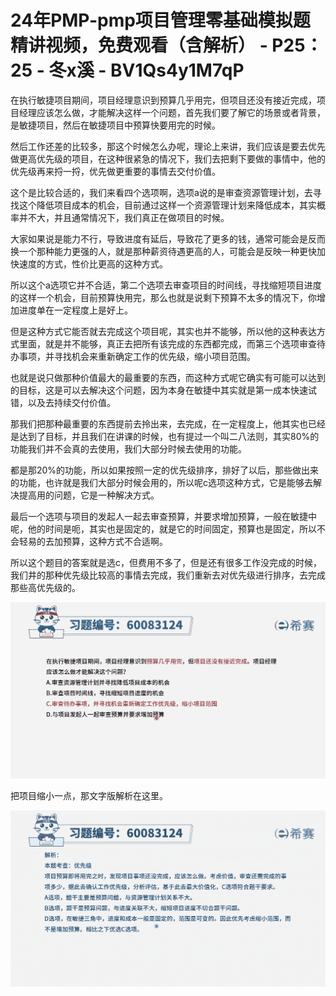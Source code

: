 # 24年PMP-pmp项目管理零基础模拟题精讲视频，免费观看（含解析） - P25：25 - 冬x溪 - BV1Qs4y1M7qP

在执行敏捷项目期间，项目经理意识到预算几乎用完，但项目还没有接近完成，项目经理应该怎么做，才能解决这样一个问题，首先我们要了解它的场景或者背景，是敏捷项目，然后在敏捷项目中预算快要用完的时候。

然后工作还差的比较多，那这个时候怎么办呢，理论上来讲，我们应该是要去优先做更高优先级的项目，在这种很紧急的情况下，我们去把剩下要做的事情中，他的优先级再来捋一捋，优先做更重要的事情去交付价值。

这个是比较合适的，我们来看四个选项啊，选项a说的是审查资源管理计划，去寻找这个降低项目成本的机会，目前通过这样一个资源管理计划来降低成本，其实概率并不大，并且通常情况下，我们真正在做项目的时候。

大家如果说是能力不行，导致进度有延后，导致花了更多的钱，通常可能会是反而换一个那种能力更强的人，就是那种薪资待遇更高的人，可能会是反映一种更快加快速度的方式，性价比更高的这种方式。

所以这个a选项它并不合适，第二个选项去审查项目的时间线，寻找缩短项目进度的这样一个机会，目前预算快用完，那么也就是说剩下预算不太多的情况下，你增加进度单在一定程度上是好上。

但是这种方式它能否就去完成这个项目呢，其实也并不能够，所以他的这种表达方式里面，就是并不能够，真正去把所有该完成的东西都完成，而第三个选项审查待办事项，并寻找机会来重新确定工作的优先级，缩小项目范围。

也就是说只做那种价值最大的最重要的东西，而这种方式呢它确实有可能可以达到的目标，这是可以去解决这个问题，因为本身在敏捷中其实就是第一成本快速试错，以及去持续交付价值。

那我们把那种最重要的东西提前去拎出来，去完成，在一定程度上，他其实也已经是达到了目标，并且我们在讲课的时候，也有提过一个叫二八法则，其实80%的功能我们并不会真的去使用，我们大部分时候去使用的功能。

都是那20%的功能，所以如果按照一定的优先级排序，排好了以后，那些做出来的功能，也许就是我们大部分时候会用的，所以呢c选项这种方式，它是能够去解决提高用的问题，它是一种解决方式。

最后一个选项与项目的发起人一起去审查预算，并要求增加预算，一般在敏捷中呢，他的时间是呃，其实也是固定的，就是它的时间固定，预算也是固定，所以不会轻易的去加预算，这种方式不合适啊。

所以这个题目的答案就是选c，但费用不多了，但是还有很多工作没完成的时候，我们井的那种优先级比较高的事情去完成，我们重新去对优先级进行排序，去完成那些高优先级的。



![](img/cafa9fd7183068f668b83c284c57c3e1_1.png)

把项目缩小一点，那文字版解析在这里。

![](img/cafa9fd7183068f668b83c284c57c3e1_3.png)